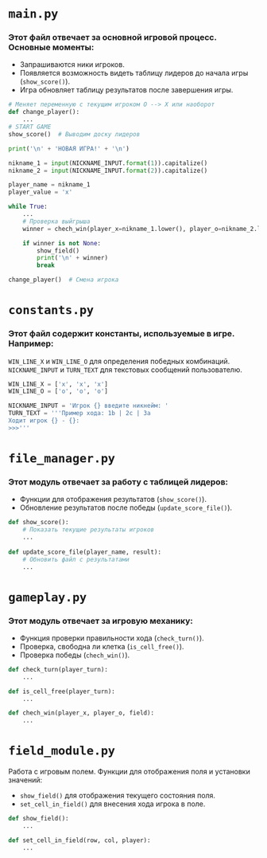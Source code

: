 # `main.py`

### Этот файл отвечает за основной игровой процесс. Основные моменты:

- Запрашиваются ники игроков.
- Появляется возможность видеть таблицу лидеров до начала игры (`show_score()`).
- Игра обновляет таблицу результатов после завершения игры.

```python
# Меняет переменную с текущим игроком O --> X или наоборот
def change_player():
    ...
# START GAME
show_score()  # Выводим доску лидеров

print('\n' + 'НОВАЯ ИГРА!' + '\n')

nikname_1 = input(NICKNAME_INPUT.format(1)).capitalize()
nikname_2 = input(NICKNAME_INPUT.format(2)).capitalize()

player_name = nikname_1
player_value = 'x'

while True:
    ...
    # Проверка выйгрыша
    winner = chech_win(player_x=nikname_1.lower(), player_o=nikname_2.lower(), field=get_field())

    if winner is not None:
        show_field()
        print('\n' + winner)
        break

change_player()  # Смена игрока
```

# `constants.py`

### Этот файл содержит константы, используемые в игре. Например:

`WIN_LINE_X` и `WIN_LINE_O` для определения победных комбинаций.
`NICKNAME_INPUT` и `TURN_TEXT` для текстовых сообщений пользователю.

```python
WIN_LINE_X = ['x', 'x', 'x']
WIN_LINE_O = ['o', 'o', 'o']

NICKNAME_INPUT = 'Игрок {} введите никнейм: '
TURN_TEXT = '''Пример хода: 1b | 2c | 3a
Ходит игрок {} - {}:
>>>'''
```

# `file_manager.py`

### Этот модуль отвечает за работу с таблицей лидеров:

- Функции для отображения результатов (`show_score()`).
- Обновление результатов после победы (`update_score_file()`).

```python
def show_score():
    # Показать текущие результаты игроков
    ...
    
def update_score_file(player_name, result):
    # Обновить файл с результатами
    ...
```

# `gameplay.py`

### Этот модуль отвечает за игровую механику:

- Функция проверки правильности хода (`check_turn()`).
- Проверка, свободна ли клетка (`is_cell_free()`).
- Проверка победы (`chech_win()`).

```python
def check_turn(player_turn):
    ...

def is_cell_free(player_turn):
    ...

def chech_win(player_x, player_o, field):
    ...
```

# `field_module.py`

Работа с игровым полем. Функции для отображения поля и установки значений:

- `show_field()` для отображения текущего состояния поля.
- `set_cell_in_field()` для внесения хода игрока в поле.

```python
def show_field():
    ...

def set_cell_in_field(row, col, player):
    ...
```
